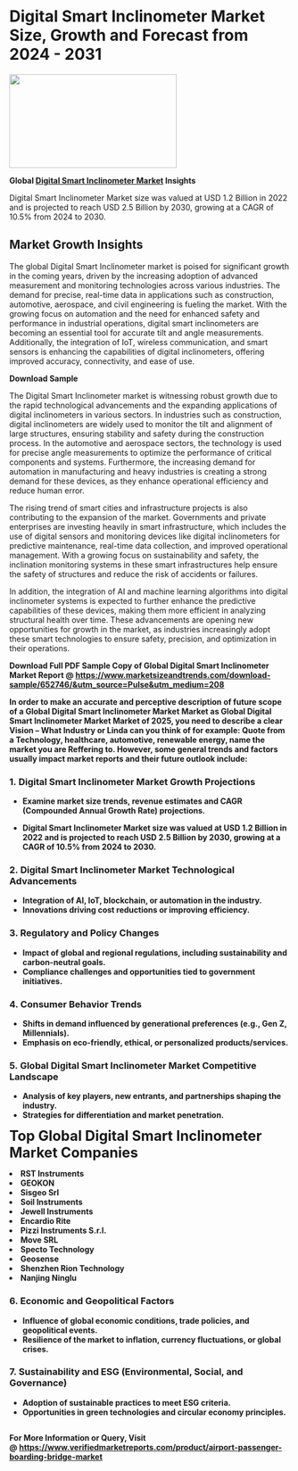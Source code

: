 <H1>Digital Smart Inclinometer Market Size, Growth and Forecast from 2024 - 2031</H1><img class="aligncenter size-medium wp-image-584254" src="https://thirdeyenews.in/wp-content/uploads/2024/09/Global-Market-Research-300x168.jpeg" alt="" width="300" height="168" /><p><strong>Global&nbsp;<a href="https://www.marketsizeandtrends.com/download-sample/652746/&amp;utm_source=Pulse&amp;utm_medium=208">Digital Smart Inclinometer Market</a> Insights</strong></p><p>Digital Smart Inclinometer Market size was valued at USD 1.2 Billion in 2022 and is projected to reach USD 2.5 Billion by 2030, growing at a CAGR of 10.5% from 2024 to 2030.</p><p><h2>Market Growth Insights</h2> <p>The global Digital Smart Inclinometer market is poised for significant growth in the coming years, driven by the increasing adoption of advanced measurement and monitoring technologies across various industries. The demand for precise, real-time data in applications such as construction, automotive, aerospace, and civil engineering is fueling the market. With the growing focus on automation and the need for enhanced safety and performance in industrial operations, digital smart inclinometers are becoming an essential tool for accurate tilt and angle measurements. Additionally, the integration of IoT, wireless communication, and smart sensors is enhancing the capabilities of digital inclinometers, offering improved accuracy, connectivity, and ease of use.</p> <p><strong>Download Sample</strong></p> <p>The Digital Smart Inclinometer market is witnessing robust growth due to the rapid technological advancements and the expanding applications of digital inclinometers in various sectors. In industries such as construction, digital inclinometers are widely used to monitor the tilt and alignment of large structures, ensuring stability and safety during the construction process. In the automotive and aerospace sectors, the technology is used for precise angle measurements to optimize the performance of critical components and systems. Furthermore, the increasing demand for automation in manufacturing and heavy industries is creating a strong demand for these devices, as they enhance operational efficiency and reduce human error.</p> <p>The rising trend of smart cities and infrastructure projects is also contributing to the expansion of the market. Governments and private enterprises are investing heavily in smart infrastructure, which includes the use of digital sensors and monitoring devices like digital inclinometers for predictive maintenance, real-time data collection, and improved operational management. With a growing focus on sustainability and safety, the inclination monitoring systems in these smart infrastructures help ensure the safety of structures and reduce the risk of accidents or failures.</p> <p>In addition, the integration of AI and machine learning algorithms into digital inclinometer systems is expected to further enhance the predictive capabilities of these devices, making them more efficient in analyzing structural health over time. These advancements are opening new opportunities for growth in the market, as industries increasingly adopt these smart technologies to ensure safety, precision, and optimization in their operations.</p> <p><strong></p><p><span class=""><strong>Download Full PDF Sample Copy of Global Digital Smart Inclinometer Market Report</strong> @ <a href="https://www.marketsizeandtrends.com/download-sample/652746/&amp;utm_source=Pulse&amp;utm_medium=208" target="_blank">https://www.marketsizeandtrends.com/download-sample/652746/&amp;utm_source=Pulse&amp;utm_medium=208</a></span></p><p>In order to make an accurate and perceptive description of future scope of a Global&nbsp;Digital Smart Inclinometer Market Market as Global&nbsp;Digital Smart Inclinometer Market Market of 2025, you need to describe a clear Vision &ndash; What Industry or Linda can you think of for example: Quote from a Technology, healthcare, automotive, renewable energy, name the market you are Reffering to. However, some general trends and factors usually impact market reports and their future outlook include:</p><h3>1.&nbsp;<strong>Digital Smart Inclinometer Market Growth Projections</strong></h3><ul><li>Examine market size trends, revenue estimates and CAGR (Compounded Annual Growth Rate) projections.</li><li><p>Digital Smart Inclinometer Market size was valued at USD 1.2 Billion in 2022 and is projected to reach USD 2.5 Billion by 2030, growing at a CAGR of 10.5% from 2024 to 2030.</p></li></ul><h3>2.&nbsp;<strong>Digital Smart Inclinometer Market Technological Advancements</strong></h3><ul><li>Integration of AI, IoT, blockchain, or automation in the industry.</li><li>Innovations driving cost reductions or improving efficiency.</li></ul><h3>3.&nbsp;<strong>Regulatory and Policy Changes</strong></h3><ul><li>Impact of global and regional regulations, including sustainability and carbon-neutral goals.</li><li>Compliance challenges and opportunities tied to government initiatives.</li></ul><h3>4.&nbsp;<strong>Consumer Behavior Trends</strong></h3><ul><li>Shifts in demand influenced by generational preferences (e.g., Gen Z, Millennials).</li><li>Emphasis on eco-friendly, ethical, or personalized products/services.</li></ul><h3>5.&nbsp;<strong>Global Digital Smart Inclinometer Market Competitive Landscape</strong></h3><ul><li>Analysis of key players, new entrants, and partnerships shaping the industry.</li><li>Strategies for differentiation and market penetration.</li></ul><p data-pm-slice="1 1 []"><span style="color: inherit; font-family: inherit; font-size: 25px;">Top Global Digital Smart Inclinometer Market Companies</span></p><div class="" data-test-id=""><p><li>RST Instruments</li><li> GEOKON</li><li> Sisgeo Srl</li><li> Soil Instruments</li><li> Jewell Instruments</li><li> Encardio Rite</li><li> Pizzi Instruments S.r.l.</li><li> Move SRL</li><li> Specto Technology</li><li> Geosense</li><li> Shenzhen Rion Technology</li><li> Nanjing Ninglu</li></p></div><h3>6.&nbsp;<strong>Economic and Geopolitical Factors</strong></h3><ul><li>Influence of global economic conditions, trade policies, and geopolitical events.</li><li>Resilience of the market to inflation, currency fluctuations, or global crises.</li></ul><h3>7.&nbsp;<strong>Sustainability and ESG (Environmental, Social, and Governance)</strong></h3><ul><li>Adoption of sustainable practices to meet ESG criteria.</li><li>Opportunities in green technologies and circular economy principles.</li></ul><h2><strong style="font-size: 14px;">For More Information or Query, Visit @&nbsp;</strong><a style="background-color: #ffffff; font-size: 14px;" href="https://www.marketsizeandtrends.com/report/digital-smart-inclinometer-market/" target="_blank">https://www.verifiedmarketreports.com/product/airport-passenger-boarding-bridge-market</a></h2>
